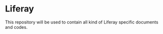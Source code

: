 # Liferay
This repository will be used to contain all kind of Liferay specific documents and codes.

